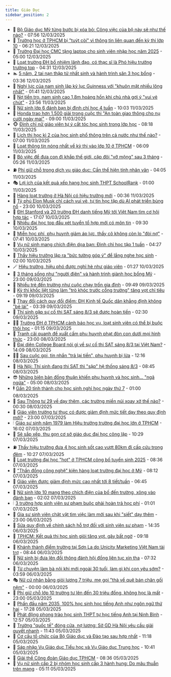 ```yaml
---
title: Giáo Dục
sidebar_position: 2
---
```


<!-- dantri-giao-duc:START -->
- 🤡 [Bộ Giáo dục Mỹ từng bước bị xóa bỏ: Công việc của bộ này sẽ như thế nào?](https://dantri.com.vn/giao-duc/bo-giao-duc-my-tung-buoc-bi-xoa-bo-cong-viec-cua-bo-nay-se-nhu-the-nao-20250312144022671.htm) - 07:56 12/03/2025
- 🗽 [Trường học ở TPHCM bị &quot;tuýt còi&quot; vì thông tin liên quan đến kỳ thi lớp 10](https://dantri.com.vn/giao-duc/truong-hoc-o-tphcm-bi-tuyt-coi-vi-thong-tin-lien-quan-den-ky-thi-lop-10-20250312130604304.htm) - 06:21 12/03/2025
- 🚦 [Trường Đại học CMC tặng laptop cho sinh viên nhập học năm 2025](https://dantri.com.vn/giao-duc/truong-dai-hoc-cmc-tang-laptop-cho-sinh-vien-nhap-hoc-nam-2025-20250312112231915.htm) - 05:00 12/03/2025
- 🌋 [Loạt trường ĐH bổ nhiệm lãnh đạo, có thạc sĩ là Phó hiệu trưởng trường top](https://dantri.com.vn/giao-duc/loat-truong-dh-bo-nhiem-lanh-dao-co-thac-si-la-pho-hieu-truong-truong-top-20250312103538779.htm) - 04:31 12/03/2025
- 🏊 [5 năm, 2 tai nạn thập tử nhất sinh và hành trình săn 3 học bổng](https://dantri.com.vn/giao-duc/5-nam-2-tai-nan-thap-tu-nhat-sinh-va-hanh-trinh-san-3-hoc-bong-20250312100140531.htm) - 03:36 12/03/2025
- 🎃 [Nghị lực của nam sinh lập kỷ lục Guinness với &quot;khuôn mặt nhiều lông nhất&quot;](https://dantri.com.vn/giao-duc/nghi-luc-cua-nam-sinh-lap-ky-luc-guinness-voi-khuon-mat-nhieu-long-nhat-20250311114720268.htm) - 01:41 12/03/2025
- 💄 [Nợ tiền trọ, nam sinh cao 1,8m hoảng hồn khi chủ nhà gợi ý &quot;vui vẻ chút&quot;](https://dantri.com.vn/giao-duc/no-tien-tro-nam-sinh-cao-18m-hoang-hon-khi-chu-nha-goi-y-vui-ve-chut-20250312053140381.htm) - 23:56 11/03/2025
- 🦅 [Nữ sinh lớp 6 đánh bạn bị đình chỉ học 4 tuần](https://dantri.com.vn/giao-duc/nu-sinh-lop-6-danh-ban-bi-dinh-chi-hoc-4-tuan-20250311164714503.htm) - 10:03 11/03/2025
- 🚦 [Honda trao hơn 1.500 giải trong cuộc thi &quot;An toàn giao thông cho nụ cười ngày mai&quot;](https://dantri.com.vn/giao-duc/honda-trao-hon-1500-giai-trong-cuoc-thi-an-toan-giao-thong-cho-nu-cuoi-ngay-mai-20250311153041566.htm) - 09:00 11/03/2025
- 🐵 [Đình chỉ nữ giáo viên tự ý cắt tóc học sinh trong lớp học](https://dantri.com.vn/giao-duc/dinh-chi-nu-giao-vien-tu-y-cat-toc-hoc-sinh-trong-lop-hoc-20250311143850547.htm) - 08:18 11/03/2025
- 🐘 [Lịch thi học kì 2 của học sinh phổ thông trên cả nước như thế nào?](https://dantri.com.vn/giao-duc/lich-thi-hoc-ki-2-cua-hoc-sinh-pho-thong-tren-ca-nuoc-nhu-the-nao-20250311115603384.htm) - 07:00 11/03/2025
- 🦏 [Loạt thông tin nóng nhất về kỳ thi vào lớp 10 ở TPHCM](https://dantri.com.vn/giao-duc/loat-thong-tin-nong-nhat-ve-ky-thi-vao-lop-10-o-tphcm-20250311130000648.htm) - 06:09 11/03/2025
- 💼 [Bỏ việc để đưa con đi khắp thế giới, cặp đôi &quot;vỡ mộng&quot; sau 3 tháng](https://dantri.com.vn/giao-duc/bo-viec-de-dua-con-di-khap-the-gioi-cap-doi-vo-mong-sau-3-thang-20250310102224995.htm) - 05:26 11/03/2025
- ⛽️ [Phí giữ chỗ trong dịch vụ giáo dục: Cần thể hiện tính nhân văn](https://dantri.com.vn/giao-duc/phi-giu-cho-trong-dich-vu-giao-duc-can-the-hien-tinh-nhan-van-20250311003215905.htm) - 04:05 11/03/2025
- 🎭 [Lợi ích của kết quả xếp hạng học sinh THPT SchoolRank](https://dantri.com.vn/giao-duc/loi-ich-cua-ket-qua-xep-hang-hoc-sinh-thpt-schoolrank-20250310211057755.htm) - 01:00 11/03/2025
- 🎃 [Hàng loạt trường ở Hà Nội có hiệu trưởng mới](https://dantri.com.vn/giao-duc/hang-loat-truong-o-ha-noi-co-hieu-truong-moi-20250310233624312.htm) - 00:36 11/03/2025
- 🚀 [Tỷ phú Elon Musk chỉ cách vui vẻ, tự tin học tập dù AI phát triển bùng nổ](https://dantri.com.vn/giao-duc/ty-phu-elon-musk-chi-cach-vui-ve-tu-tin-hoc-tap-du-ai-phat-trien-bung-no-20250310160338475.htm) - 23:00 10/03/2025
- 👀 [ĐH Stanford và 20 trường ĐH danh tiếng Mỹ tới Việt Nam tìm cơ hội hợp tác](https://dantri.com.vn/giao-duc/dh-stanford-va-20-truong-dh-danh-tieng-my-toi-viet-nam-tim-co-hoi-hop-tac-20250311090807199.htm) - 17:07 10/03/2025
- 🌝 [Nhiều đại học top đầu xét tuyển tổ hợp mới có môn tin](https://dantri.com.vn/giao-duc/nhieu-dai-hoc-top-dau-xet-tuyen-to-hop-moi-co-mon-tin-20250310161115061.htm) - 09:30 10/03/2025
- 🤗 [Miễn học phí, phụ huynh giảm áp lực, thầy cô không còn lo &quot;đòi nợ&quot;](https://dantri.com.vn/giao-duc/mien-hoc-phi-phu-huynh-giam-ap-luc-thay-co-khong-con-lo-doi-no-20250310133726389.htm) - 07:41 10/03/2025
- 🦄 [Vụ nữ sinh mang chích điện dọa bạn: Đình chỉ học tập 1 tuần](https://dantri.com.vn/giao-duc/vu-nu-sinh-mang-chich-dien-doa-ban-dinh-chi-hoc-tap-1-tuan-20250310105106388.htm) - 04:27 10/03/2025
- 🦍 [Thầy hiệu trưởng lập ra &quot;bức tường góp ý&quot; để lắng nghe học sinh](https://dantri.com.vn/giao-duc/thay-hieu-truong-lap-ra-buc-tuong-gop-y-de-lang-nghe-hoc-sinh-20250309152542216.htm) - 02:00 10/03/2025
- 🪄 [Hiệu trưởng, hiệu phó được nghỉ hè như giáo viên](https://dantri.com.vn/giao-duc/hieu-truong-hieu-pho-duoc-nghi-he-nhu-giao-vien-20250309220751750.htm) - 01:27 10/03/2025
- 🦆 [3 tháng sống như &quot;người điên&quot; và hành trình giành học bổng Mỹ](https://dantri.com.vn/giao-duc/3-thang-song-nhu-nguoi-dien-va-hanh-trinh-gianh-hoc-bong-my-20250309092058514.htm) - 23:00 09/03/2025
- 🚀 [Nhiều trẻ đến trường như cuộc chạy trốn gia đình](https://dantri.com.vn/giao-duc/nhieu-tre-den-truong-nhu-cuoc-chay-tron-gia-dinh-20250309162718982.htm) - 09:49 09/03/2025
- 🦒 [Kỳ thi khốc liệt từng làm &quot;trò khóc trước cổng trường&quot; tăng vọt chỉ tiêu](https://dantri.com.vn/giao-duc/ky-thi-khoc-liet-tung-lam-tro-khoc-truoc-cong-truong-tang-vot-chi-tieu-20250309150345947.htm) - 09:19 09/03/2025
- 🤡 [Thay đổi cách quy đổi điểm: ĐH Kinh tế Quốc dân khẳng định không &quot;bẻ lái&quot;](https://dantri.com.vn/giao-duc/thay-doi-cach-quy-doi-diem-dh-kinh-te-quoc-dan-khang-dinh-khong-be-lai-20250309090545002.htm) - 03:39 09/03/2025
- 🤔 [Thí sinh gặp sự cố thi SAT sáng 8/3 sẽ được hoàn tiền](https://dantri.com.vn/giao-duc/thi-sinh-gap-su-co-thi-sat-sang-83-se-duoc-hoan-tien-20250309085447128.htm) - 02:30 09/03/2025
- 🧑‍💻 [Trường ĐH ở TPHCM cảnh báo học vụ, loạt sinh viên có thể bị buộc thôi học](https://dantri.com.vn/giao-duc/truong-dh-o-tphcm-canh-bao-hoc-vu-loat-sinh-vien-co-the-bi-buoc-thoi-hoc-20250309080302203.htm) - 01:15 09/03/2025
- 🤡 [Tranh cãi quanh đề xuất cấm phụ huynh phạt đòn con dưới mọi hình thức](https://dantri.com.vn/giao-duc/tranh-cai-quanh-de-xuat-cam-phu-huynh-phat-don-con-duoi-moi-hinh-thuc-20250307212506771.htm) - 23:00 08/03/2025
- 🧠 [Đại diện College Board nói gì về sự cố thi SAT sáng 8/3 tại Việt Nam?](https://dantri.com.vn/giao-duc/dai-dien-college-board-noi-gi-ve-su-co-thi-sat-sang-83-tai-viet-nam-20250308210511938.htm) - 14:09 08/03/2025
- 🧑‍💻 [Sau cuộc gọi, tin nhắn &quot;trả lại tiền&quot;, phụ huynh bị lừa](https://dantri.com.vn/giao-duc/sau-cuoc-goi-tin-nhan-tra-lai-tien-phu-huynh-bi-lua-20250308185331627.htm) - 12:16 08/03/2025
- 🧠 [Hà Nội: Thí sinh đang thi SAT thì &quot;sập&quot; hệ thống sáng 8/3](https://dantri.com.vn/giao-duc/ha-noi-thi-sinh-dang-thi-sat-thi-sap-he-thong-sang-83-20250308135632509.htm) - 08:45 08/03/2025
- 😎 [Những biên bản đồng thuận khiến phụ huynh và học sinh... &quot;ngã ngửa&quot;](https://dantri.com.vn/giao-duc/nhung-bien-ban-dong-thuan-khien-phu-huynh-va-hoc-sinh-nga-ngua-20250306144554311.htm) - 05:00 08/03/2025
- 🕴 [Gần 20 tỉnh thành cho học sinh nghỉ học ngày thứ 7](https://dantri.com.vn/giao-duc/gan-20-tinh-thanh-cho-hoc-sinh-nghi-hoc-ngay-thu-7-20250307110719975.htm) - 01:00 08/03/2025
- 🧠 [Sau Thông tư 29 về dạy thêm, các trường miền núi xoay xở thế nào?](https://dantri.com.vn/giao-duc/sau-thong-tu-29-ve-day-them-cac-truong-mien-nui-xoay-xo-the-nao-20250307134038016.htm) - 00:30 08/03/2025
- 🚀 [Giáo viên trường tư thục có được giảm định mức tiết dạy theo quy định mới?](https://dantri.com.vn/giao-duc/giao-vien-truong-tu-thuc-co-duoc-giam-dinh-muc-tiet-day-theo-quy-dinh-moi-20250307213818929.htm) - 23:00 07/03/2025
- 🕯 [Giáo sư sinh năm 1979 làm Hiệu trưởng trường đại học lớn ở  TPHCM](https://dantri.com.vn/giao-duc/giao-su-sinh-nam-1979-lam-hieu-truong-truong-dai-hoc-lon-o-tphcm-20250307203305917.htm) - 16:02 07/03/2025
- 🧰 [Sẽ sắp xếp, thu gọn cơ sở giáo dục đại học công lập](https://dantri.com.vn/giao-duc/se-sap-xep-thu-gon-co-so-giao-duc-dai-hoc-cong-lap-20250307170254487.htm) - 10:29 07/03/2025
- ⛽️ [Thầy hiệu trưởng đưa 4 học sinh sốt cao vượt 80km đi cấp cứu trong đêm](https://dantri.com.vn/giao-duc/thay-hieu-truong-dua-4-hoc-sinh-sot-cao-vuot-80km-di-cap-cuu-trong-dem-20250307165337424.htm) - 10:27 07/03/2025
- 🤖 [Loạt trường đại học &quot;hot&quot; ở TPHCM công bố tuyển sinh 2025](https://dantri.com.vn/giao-duc/loat-truong-dai-hoc-hot-o-tphcm-cong-bo-tuyen-sinh-2025-20250307152054822.htm) - 08:36 07/03/2025
- 🦍 [&quot;Thần đồng công nghệ&quot; kiện hàng loạt trường đại học ở Mỹ](https://dantri.com.vn/giao-duc/than-dong-cong-nghe-kien-hang-loat-truong-dai-hoc-o-my-20250306210054777.htm) - 08:12 07/03/2025
- 🐘 [Giáo viên được giảm định mức cao nhất tới 8 tiết/tuần](https://dantri.com.vn/giao-duc/giao-vien-duoc-giam-dinh-muc-cao-nhat-toi-8-tiettuan-20250307132851900.htm) - 06:45 07/03/2025
- 🌊 [Nữ sinh lớp 10 mang theo chích điện của bố đến trường, xông vào đánh bạn](https://dantri.com.vn/giao-duc/nu-sinh-lop-10-mang-theo-chich-dien-cua-bo-den-truong-xong-vao-danh-ban-20250307084751378.htm) - 02:02 07/03/2025
- 🕯 [3 trường hợp sinh viên sư phạm buộc phải hoàn trả học phí](https://dantri.com.vn/giao-duc/3-truong-hop-sinh-vien-su-pham-buoc-phai-hoan-tra-hoc-phi-20250306224608112.htm) - 01:01 07/03/2025
- 🐎 [Gia sư sinh viên chật vật tìm việc làm mới sau khi &quot;siết&quot; dạy thêm](https://dantri.com.vn/giao-duc/gia-su-sinh-vien-chat-vat-tim-viec-lam-moi-sau-khi-siet-day-them-20250306162610471.htm) - 23:00 06/03/2025
- 🐻 [Sửa quy định về chính sách hỗ trợ đối với sinh viên sư phạm](https://dantri.com.vn/giao-duc/sua-quy-dinh-ve-chinh-sach-ho-tro-doi-voi-sinh-vien-su-pham-20250306213250541.htm) - 14:35 06/03/2025
- 🐎 [TPHCM: Kết quả thi học sinh giỏi tăng vọt, gây bất ngờ](https://dantri.com.vn/giao-duc/tphcm-ket-qua-thi-hoc-sinh-gioi-tang-vot-gay-bat-ngo-20250306155119560.htm) - 09:18 06/03/2025
- 🫣 [Khánh thành điểm trường tại Sơn La do Unicity Marketing Việt Nam tài trợ](https://dantri.com.vn/giao-duc/khanh-thanh-diem-truong-tai-son-la-do-unicity-marketing-viet-nam-tai-tro-20250306143443679.htm) - 08:44 06/03/2025
- 🤭 [Nữ sinh bị đưa lên đồi thông đánh hội đồng liên tục xin tha](https://dantri.com.vn/giao-duc/nu-sinh-bi-dua-len-doi-thong-danh-hoi-dong-lien-tuc-xin-tha-20250306122244749.htm) - 07:32 06/03/2025
- 🥳 [Từ chuyện làm bà nội khi mới ngoài 30 tuổi, làm gì khi con yêu sớm?](https://dantri.com.vn/giao-duc/tu-chuyen-lam-ba-noi-khi-moi-ngoai-30-tuoi-lam-gi-khi-con-yeu-som-20250305153248944.htm) - 03:59 06/03/2025
- 🎭 [Nữ cử nhân bằng giỏi lương 7 triệu, mẹ gọi &quot;thà về quê bán chăn gối nệm&quot;](https://dantri.com.vn/giao-duc/nu-cu-nhan-bang-gioi-luong-7-trieu-me-goi-tha-ve-que-ban-chan-goi-nem-20250306040742116.htm) - 00:00 06/03/2025
- 🥸 [Phí giữ chỗ lớp 10 trường tư lên đến 30 triệu đồng, không học là mất](https://dantri.com.vn/giao-duc/phi-giu-cho-lop-10-truong-tu-len-den-30-trieu-dong-khong-hoc-la-mat-20250305184604521.htm) - 23:00 05/03/2025
- 🦣 [Phấn đấu năm 2035, 100% học sinh học tiếng Anh như ngôn ngữ thứ hai](https://dantri.com.vn/giao-duc/phan-dau-nam-2035-100-hoc-sinh-hoc-tieng-anh-nhu-ngon-ngu-thu-hai-20250306002800058.htm) - 17:28 05/03/2025
- 🤔 [Phát động phong trào học sinh THPT tự học tiếng Anh tại Ninh Bình](https://dantri.com.vn/giao-duc/phat-dong-phong-trao-hoc-sinh-thpt-tu-hoc-tieng-anh-tai-ninh-binh-20250305183830117.htm) - 12:57 05/03/2025
- 🦣 [Trường &quot;quốc tế&quot; đóng cửa, nợ lương: Sở GD Hà Nội yêu cầu giải quyết nhanh](https://dantri.com.vn/giao-duc/truong-quoc-te-dong-cua-no-luong-so-gd-ha-noi-yeu-cau-giai-quyet-nhanh-20250305183531459.htm) - 11:43 05/03/2025
- 🐲 [Cơ cấu tổ chức của Bộ Giáo dục và Đào tạo sau hợp nhất](https://dantri.com.vn/giao-duc/co-cau-to-chuc-cua-bo-giao-duc-va-dao-tao-sau-hop-nhat-20250305181107880.htm) - 11:18 05/03/2025
- 🔭 [Sáp nhập Vụ Giáo dục Tiểu học và Vụ Giáo dục Trung học](https://dantri.com.vn/giao-duc/sap-nhap-vu-giao-duc-tieu-hoc-va-vu-giao-duc-trung-hoc-20250305173939770.htm) - 10:41 05/03/2025
- 🥷 [Giải thể Công đoàn Giáo dục TPHCM](https://dantri.com.vn/giao-duc/giai-the-cong-doan-giao-duc-tphcm-20250305152028442.htm) - 08:36 05/03/2025
- 🎊 [Vụ nữ sinh cấp 2 bị nhóm học sinh cấp 3 hành hung: Do mâu thuẫn trên mạng](https://dantri.com.vn/giao-duc/vu-nu-sinh-cap-2-bi-nhom-hoc-sinh-cap-3-hanh-hung-do-mau-thuan-tren-mang-20250305114925594.htm) - 05:11 05/03/2025<!-- dantri-giao-duc:END -->
